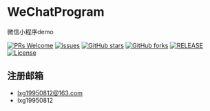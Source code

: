 # WeChatProgram
微信小程序demo

[![PRs Welcome](https://img.shields.io/badge/PRs-welcome-brightgreen.svg)](https://github.com/xuegangliu/WeChatProgram/pulls)
[![issues](https://img.shields.io/github/issues/xuegangliu/WeChatProgram.svg)](https://github.com/xuegangliu/WeChatProgram/issues)
[![GitHub stars](https://img.shields.io/github/stars/xuegangliu/WeChatProgram.svg?style=social&label=Stars)](https://github.com/xuegangliu/WeChatProgram)
[![GitHub forks](https://img.shields.io/github/forks/xuegangliu/WeChatProgram.svg?style=social&label=Fork)](https://github.com/xuegangliu/WeChatProgram)
[![RELEASE](https://img.shields.io/github/release/xuegangliu/WeChatProgram.svg)](https://github.com/xuegangliu/WeChatProgram/releases)
[![License](https://img.shields.io/badge/license-MIT-blue.svg)](LICENSE)

## 注册邮箱
- lxg19950812@163.com
- lxg19950812